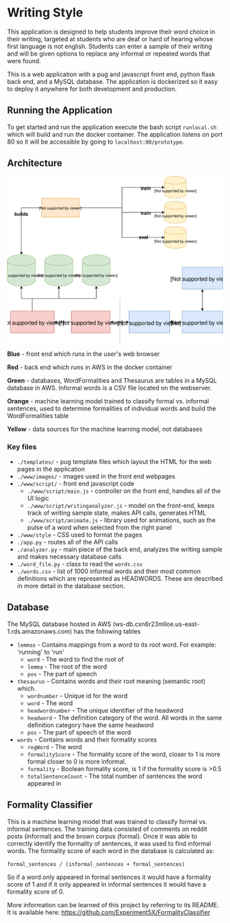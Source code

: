# Writing Style

This application is designed to help students improve their word choice in their writing, targeted at students who are deaf or hard of hearing  whose first language is not english. Students can enter a sample of their writing and will be given options to replace any informal or repeated words that were found.

This is a web application with a pug and javascript front end, python flask back end, and a MySQL database. The application is dockerized so it easy to deploy it anywhere for both development and production. 

## Running the Application
To get started and run the application execute the bash script ``runlocal.sh`` which will build and run the docker container. The application listens on port 80 so it will be accessible by going to ``localhost:80/prototype``.

## Architecture
![High level architecture diagram](./readme_images/architecture.svg)

**Blue** - front end which runs in the user's web browser

**Red** - back end which runs in AWS in the docker container

**Green** - databases, WordFormalities and Thesaurus are tables in a MySQL database in AWS. Informal words is a CSV file located on the webserver.

**Orange** - machine learning model trained to classify formal vs. informal sentences, used to determine formalities of individual words and build the WordFormalities table

**Yellow** - data sources for the machine learning model, not databases

### Key files
 - ``./templates/`` - pug template files which layout the HTML for the web pages in the application
 - ``./www/images/`` - images used in the front end webpages
 - ``./www/script/`` - front end javascript code
   - ``./www/script/main.js`` - controller on the front end, handles all of the UI logic
   - ``./www/script/writinganalyzer.js`` - model on the front-end, keeps track of writing sample state, makes API calls, generates HTML
   - ``./www/script/animate.js`` - library used for animations, such as the pulse of a word when selected from the right panel
- ``./www/style`` - CSS used to format the pages
- ``./app.py`` - routes all of the API calls
- ``./analyzer.py`` - main piece of the back end, analyzes the writing sample and makes necessary database calls
- ``./word_file.py`` - class to read the ``words.csv`` 
- ``./words.csv`` - list of 1000 informal words and their most common definitions which are represented as HEADWORDS. These are described in more detail in the database section.

## Database
The MySQL database hosted in AWS (ws-db.cxn6r23mlloe.us-east-1.rds.amazonaws.com) has the following tables

- ``lemmas`` - Contains mappings from a word to its root word. For example: 'running' to 'run'
  - ``word`` - The word to find the root of
  - ``lemma`` - The root of the word
  - ``pos`` - The part of speech
- ``thesaurus`` - Contains words and their root meaning (semantic root) which.
  - ``wordnumber`` - Unique id for the word
  - ``word`` - The word
  - ``headwordnumber`` - The unique identifier of the headword
  - ``headword`` - The definition category of the word. All words in the same definition category have the same headword
  - ``pos`` - The part of speech of the word
- ``words`` - Contains words and their formality scores
  - ``regWord`` - The word
  - ``formalityScore`` - The formality score of the word, closer to 1 is more formal closer to 0 is more informal. 
  - ``formality`` - Boolean formality score, is 1 if the formality score is >0.5
  - ``totalSentenceCount`` - The total number of sentences the word appeared in

## Formality Classifier
This is a machine learning model that was trained to classify formal vs. informal sentences. The training data consisted of comments on reddit posts (informal) and the brown corpus (formal). Once it was able to correctly identify the formality of sentences, it was used to find informal words. The formality score of each word in the database is calculated as:

```
formal_sentences / (informal_sentences + formal_sentences)
```

So if a word only appeared in formal sentences it would have a formality score of 1 and if it only appeared in informal sentences it would have a formality score of 0.

More information can be learned of this project by referring to its README. It is available here: https://github.com/Experiment5X/FormalityClassifier